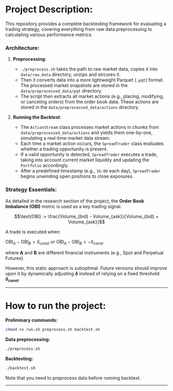 # Project Description:

This repository provides a complete backtesting framework for evaluating a trading strategy, covering everything from raw data preprocessing to calculating various performance metrics.

### Architecture:
1) **Preprocessing**:  
   - `./preprocess.sh` takes the path to raw market data, copies it into `data/raw_data` directory, unzips and strcures it.
   - Then it converts data into a more lightweight Parquet (`.pqt`) format. The processed market snapshots are stored in the `data/preprocessed_data/pqt` directory.  
   - The script then extracts all market actions (e.g., placing, modifying, or canceling orders) from the order book data. These actions are stored in the `data/preprocessed_data/actions` directory.

2) **Running the Backtest**:  
   - The `ActionStream` class processes market actions in chunks from `data/preprocessed_data/actions` and yields them one-by-one, simulating a real-time market data stream.  
   - Each time a market action occurs, the `SpreadTrader` class evaluates whether a trading opportunity is present.  
   - If a valid opportunity is detected, `SpreadTrader` executes a trade, taking into account current market liquidity and updating the `Portfolio` accordingly.  
   - After a predefined timestamp (e.g., `16:00` each day), `SpreadTrader` begins unwinding open positions to close exposures.

### Strategy Essentials:
As detailed in the research section of the project, the **Order Book Imbalance (OBI)** metric is used as a key trading signal.

$$\text{OBI} := \frac{Volume_{bid} - Volume_{ask}}{Volume_{bid} + Volume_{ask}}$$

A trade is executed when:

$\text{OBI}_A - \text{OBI}_B > \delta_{const}$ or $\text{OBI}_A - \text{OBI}_B < -\delta_{const}$

where **A** and **B** are different financial instruments (e.g., Spot and Perpetual Futures).  

However, this static approach is suboptimal. Future versions should improve upon it by dynamically adjusting **$δ$** instead of relying on a fixed threshold **$δ_{const}$**.

______

# How to run the project:

**Preliminary commands:**

```bash
chmod +x run.sh preprocess.sh backtest.sh
```

**Data preprocessing:**

```bash
./preprocess.sh
```

**Backtesting:**

```bash
./backtest.sh
```
Note that you need to preprocess data before running backtest.
____